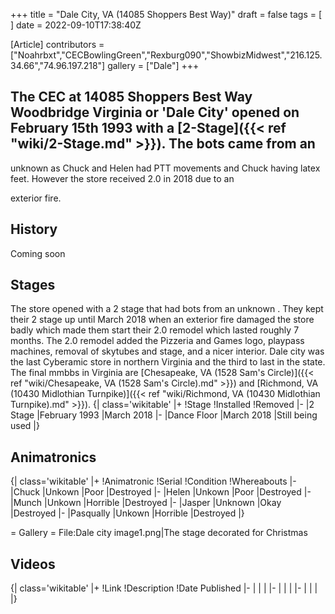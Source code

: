 +++
title = "Dale City, VA (14085 Shoppers Best Way)"
draft = false
tags = [ ]
date = 2022-09-10T17:38:40Z

[Article]
contributors = ["Noahrbxt","CECBowlingGreen","Rexburg090","ShowbizMidwest","216.125.34.66","74.96.197.218"]
gallery = ["Dale"]
+++
## The CEC at 14085 Shoppers Best Way Woodbridge Virginia or 'Dale City' opened on February 15th 1993 with a [2-Stage]({{< ref "wiki/2-Stage.md" >}}). The bots came from an ##
unknown  as Chuck and Helen had PTT movements and Chuck having latex feet. However the store received 2.0 in 2018 due to an 

exterior fire.

## History ##
Coming soon

## Stages ##
The store opened with a 2 stage that had bots from an unknown . They kept their 2 stage up until March 2018 when an exterior fire damaged the store badly which made them start their 2.0 remodel which lasted roughly 7 months. The 2.0 remodel added the Pizzeria and Games logo, playpass machines, removal of skytubes and stage, and a nicer interior. Dale city was the last Cyberamic store in northern Virginia and the third to last in the state. The final mmbbs in Virginia are [Chesapeake, VA (1528 Sam's Circle)]({{< ref "wiki/Chesapeake, VA (1528 Sam's Circle).md" >}}) and [Richmond, VA (10430 Midlothian Turnpike)]({{< ref "wiki/Richmond, VA (10430 Midlothian Turnpike).md" >}}).
{| class='wikitable'
|+
!Stage
!Installed
!Removed
|-
|2 Stage
|February 1993
|March 2018
|-
|Dance Floor
|March 2018
|Still being used
|}

## Animatronics ##
{| class='wikitable'
|+
!Animatronic
!Serial
!Condition
!Whereabouts
|-
|Chuck
|Unkown
|Poor
|Destroyed
|-
|Helen
|Unkown
|Poor
|Destroyed
|-
|Munch
|Unkown
|Horrible
|Destroyed
|-
|Jasper
|Unknown
|Okay
|Destroyed
|-
|Pasqually
|Unkown
|Horrible
|Destroyed
|}

= Gallery =
<gallery>
File:Dale city image1.png|The stage decorated for Christmas
</gallery>

## Videos ##
{| class='wikitable'
|+
!Link
!Description
!Date Published
|-
|
|
|
|-
|
|
|
|-
|
|
|
|}
